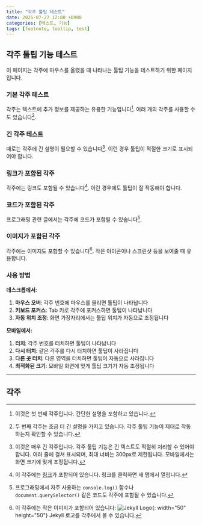 ```yaml
---
title: "각주 툴팁 테스트"
date: 2025-07-27 12:00 +0900
categories: [테스트, 기능]
tags: [footnote, tooltip, test]
---
```


## 각주 툴팁 기능 테스트

이 페이지는 각주에 마우스를 올렸을 때 나타나는 툴팁 기능을 테스트하기 위한 페이지입니다.

### 기본 각주 테스트

각주는 텍스트에 추가 정보를 제공하는 유용한 기능입니다[^1]. 여러 개의 각주를 사용할 수도 있습니다[^2].

### 긴 각주 테스트

때로는 각주에 긴 설명이 필요할 수 있습니다[^long-note]. 이런 경우 툴팁이 적절한 크기로 표시되어야 합니다.

### 링크가 포함된 각주

각주에는 링크도 포함될 수 있습니다[^link-note]. 이런 경우에도 툴팁이 잘 작동해야 합니다.

### 코드가 포함된 각주

프로그래밍 관련 글에서는 각주에 코드가 포함될 수 있습니다[^code-note].

### 이미지가 포함된 각주

각주에는 이미지도 포함할 수 있습니다[^image-note]. 작은 아이콘이나 스크린샷 등을 보여줄 때 유용합니다.

### 사용 방법

**데스크톱에서:**
1. **마우스 오버**: 각주 번호에 마우스를 올리면 툴팁이 나타납니다
2. **키보드 포커스**: Tab 키로 각주에 포커스하면 툴팁이 나타납니다
3. **자동 위치 조정**: 화면 가장자리에서는 툴팁 위치가 자동으로 조정됩니다

**모바일에서:**
1. **터치**: 각주 번호를 터치하면 툴팁이 나타납니다
2. **다시 터치**: 같은 각주를 다시 터치하면 툴팁이 사라집니다
3. **다른 곳 터치**: 다른 영역을 터치하면 툴팁이 자동으로 사라집니다
4. **최적화된 크기**: 모바일 화면에 맞게 툴팁 크기가 자동 조정됩니다

---

## 각주

[^1]: 이것은 첫 번째 각주입니다. 간단한 설명을 포함하고 있습니다.

[^2]: 두 번째 각주는 조금 더 긴 설명을 가지고 있습니다. 각주 툴팁 기능이 제대로 작동하는지 확인할 수 있습니다.

[^long-note]: 이것은 매우 긴 각주입니다. 각주 툴팁 기능은 긴 텍스트도 적절히 처리할 수 있어야 합니다. 여러 줄에 걸쳐 표시되며, 최대 너비는 300px로 제한됩니다. 모바일에서는 화면 크기에 맞게 조정됩니다.

[^link-note]: 이 각주에는 [링크](https://github.com)가 포함되어 있습니다. 링크를 클릭하면 새 탭에서 열립니다.

[^code-note]: 프로그래밍에서 자주 사용하는 `console.log()` 함수나 `document.querySelector()` 같은 코드도 각주에 포함될 수 있습니다.

[^image-note]: 이 각주에는 작은 이미지가 포함되어 있습니다: ![Jekyll Logo](https://jekyllrb.com/img/logo-2x.png){: width="50" height="50"} Jekyll 로고를 각주에서 볼 수 있습니다.
